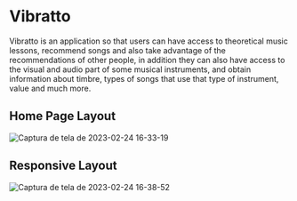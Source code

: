 # Vibratto

Vibratto is an application so that users can have access to theoretical music lessons, recommend songs and also take advantage of the recommendations of other people, in addition they can also have access to the visual and audio part of some musical instruments, and obtain information about timbre, types of songs that use that type of instrument, value and much more.

## Home Page Layout

![Captura de tela de 2023-02-24 16-33-19](https://user-images.githubusercontent.com/80000943/221274824-47240c1f-5b28-49dc-95eb-9efa8674c1aa.png)

## Responsive Layout

![Captura de tela de 2023-02-24 16-38-52](https://user-images.githubusercontent.com/80000943/221275281-232cd8a4-2b53-4f7a-b5e9-621f343ae9e2.png)
